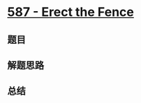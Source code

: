 # [587 - Erect the Fence](https://leetcode.com/problems/erect-the-fence/)

## 题目


## 解题思路


## 总结


